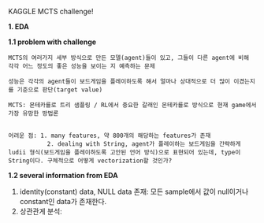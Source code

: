 KAGGLE MCTS challenge!

**1. EDA**

   **1.1 problem with challenge**
   
    MCTS의 여러가지 세부 방식으로 만든 모델(agent)들이 있고, 그들이 다른 agent에 비해 각각 어느 정도의 좋은 성능을 보이는 지 예측하는 문제
       
    성능은 각각의 agent들이 보드게임을 플레이하도록 해서 얼마나 상대적으로 더 많이 이겼는지를 기준으로 판단(target value)
       
    MCTS: 몬테카를로 트리 샘플링 / RL에서 중요한 갈래인 몬테카를로 방식으로 현재 game에서 가장 유망한 방법론


    어려운 점: 1. many features, 약 800개의 해당하는 features가 존재
               2. dealing with String, agent가 플레이하는 보드게임을 간략하게 ludii 형식(보드게임을 플레이하도록 고안된 언어 방식)으로 표현되어 있는데, type이 String이다. 구체적으로 어떻게 vectorization할 것인가?

   **1.2 several information from EDA**
   1. identity(constant) data, NULL data 존재: 모든 sample에서 값이 null이거나 constant인 data가 존재한다.
   2. 상관관게 분석: 
